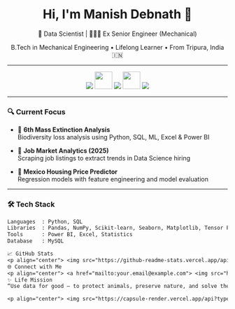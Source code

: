 <!-- Header Section -->
<h1 align="center">Hi, I'm Manish Debnath 👋</h1>
<p align="center">
  🧠 Data Scientist | 👷🏻‍♂️ Ex Senior Engineer (Mechanical)
</p>
<p align="center">
  B.Tech in Mechanical Engineering • Lifelong Learner • From Tripura, India 🇮🇳
</p>

---

<!-- Profile Icons Section -->
<p align="center">
  <img src="https://img.icons8.com/fluency/96/combo-chart.png"/>
  <img width="40" src="https://img.icons8.com/fluency/48/greater-than.png"/>
  <img src="https://img.icons8.com/color/96/university.png"/>
  <img width="40" src="https://img.icons8.com/fluency/48/greater-than.png"/>
  <img src="https://img.icons8.com/fluency/96/laptop-coding.png"/>
</p>

---

### 🔍 Current Focus

- 🦖 **6th Mass Extinction Analysis**  
  Biodiversity loss analysis using Python, SQL, ML, Excel & Power BI

- 💼 **Job Market Analytics (2025)**  
  Scraping job listings to extract trends in Data Science hiring

- 🏡 **Mexico Housing Price Predictor**  
  Regression models with feature engineering and model evaluation

---

### 🛠️ Tech Stack

```txt
Languages  : Python, SQL
Libraries  : Pandas, NumPy, Scikit-learn, Seaborn, Matplotlib, Tensor Flow
Tools      : Power BI, Excel, Statistics 
Database   : MySQL

📈 GitHub Stats
<p align="center"> <img src="https://github-readme-stats.vercel.app/api?username=manishdebnath&show_icons=true&theme=tokyonight" width="48%"/> <img src="https://github-readme-streak-stats.herokuapp.com/?user=manishdebnath&theme=tokyonight" width="48%"/> </p>
🌐 Connect with Me
<p align="center"> <a href="mailto:your.email@example.com"> <img src="https://img.shields.io/badge/Gmail-D14836?style=for-the-badge&logo=gmail&logoColor=white"/> </a> <a href="https://www.linkedin.com/in/yourlinkedin"> <img src="https://img.shields.io/badge/LinkedIn-0077B5?style=for-the-badge&logo=linkedin&logoColor=white"/> </a> <a href="https://yourportfolio.com"> <img src="https://img.shields.io/badge/Portfolio-000?style=for-the-badge&logo=vercel&logoColor=white"/> </a> </p>
✨ Life Mission
“Use data for good — to protect animals, preserve nature, and solve the world’s most urgent problems.”

<p align="center"> <img src="https://capsule-render.vercel.app/api?type=waving&color=00C896&height=180&section=footer"/> </p> ```
